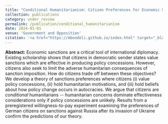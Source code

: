 ```yaml
---
title: "Conditional Humanitarianism: Citizen Preferences for Economic Sanctions in Democratic Sender States"
collection: publications
category: under_review
permalink: /publication/conditional_humanitarianism
date: 2024-01-01
venue: 'Government and Opposition'
citation: '<a href="https://mbondeli.github.io/index.html" target="_blank">Moritz Bondeli</a>, <a href="https://isabelamares.com/" target = "_blank">Isabela Mares</a> and Ryan Pike. (2024). Conditional Humanitarianism: Citizen Preferences for Economic Sanctions in Democratic Sender States. <em>Working Paper</em>.'
---
```


**Abstract:** Economic sanctions are a critical tool of international diplomacy. Existing scholarship shows that citizens in democratic sender states value sanctions which are effective in producing policy concessions. However, citizens also seek to limit the adverse humanitarian consequences of sanction imposition. How do citizens trade off between these objectives? We develop a theory of sanctions preferences where citizens (i) value policy concessions, (ii) hold humanitarian motivations, and (iii) hold beliefs about how policy change occurs in autocracies. We argue that citizens are _conditional_ humanitarians -- humanitarian concerns dominate effectiveness considerations only if policy concessions are unlikely. Results from a preregistered willingness-to-pay experiment examining the preferences of German citizens on sanctions against Russia after its invasion of Ukraine confirm the predictions of our theory.
